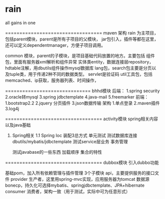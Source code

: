 rain
====

all gains in one

==================================
maven 架构
rain 为主项目，包括parent模块，parent是所有子项目的父模块，
jar包引入，插件等都在这里，还可以定义dependentmanager，方便子项目调用。

common 模块，parent的子模块，是项目基础代码放置的地方。主要包括
组件包，里面有服务器xml解析和组件异常
实体类entity，数据连接层repository，hdtable注解，用dbutils组件操作mysql数据库
lang包，search包主要是分页以及tuple类，用于传递2种不同的数据类型。
servlet是验证码
util工具包，包括memcached、ip获取，服务器列表、时间操作，

==============================
bhhd模块
后端：
1.spring security
2.oracle转mysql
3.spring jdbctemplate
4.java-mail
5.freemarker
前端：
1.bootstrap2.2
2.jquery 分页插件
3.json数据传输
架构
1.单点登录
2.maven插件
3.log4j

==================================
activity模块 spring相关内容以及java基础

1. Spring相关
1.1 Spring Ioc 装配3总方式
单元测试
    测试数据库连接 dbutils/mybatis/jdbctemplate
    测试service层业务 事务管理

    测试javabase的一些东西
    加载顺序
    集合的特性

==================================
dubbox模块 引入dubbo功能

基础pom，加入所有依赖管理与插件管理
3个子模块
api，主要提供服务的接口文件
provider 生产者，这里用spring-mvc实现，应用服务器为tomcat
数据源bonecp，持久化可选择mybatis、springjdbctemplate、JPA+hibernate
consumer 消费者，架构一致（用于测试，实际中可为任意形式）

